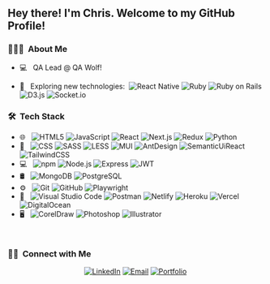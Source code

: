 <!-- <img src=""> -->

<h2> Hey there! I'm Chris. Welcome to my GitHub Profile!</h2>

<h3> 👨🏻‍💻 &nbsp;About Me </h3>

- 💻 &nbsp; QA Lead @ QA Wolf!
- 🤔 &nbsp; Exploring new technologies:&nbsp; 
  ![React Native](https://img.shields.io/badge/-React%20Native-333333?style=plastic&logo=react)
  ![Ruby](https://img.shields.io/badge/-Ruby-333333?style=plastic&logo=ruby&logoColor=CC342D)
  ![Ruby on Rails](https://img.shields.io/badge/-Ruby%20on%20Rails-333333?style=plastic&logo=ruby-on-rails&logoColor=CC0000)
  ![D3.js](https://img.shields.io/badge/-D3.js-333333?style=plastic&logo=d3dotjs&logoColor=F9A03C)
  ![Socket.io](https://img.shields.io/badge/-Socket.io-333333?style=plastic&logo=socketdotio&logoColor=010101)
  
  <!-- - 💼 &nbsp;  -->
  <!-- - ✍️ &nbsp;  -->

<h3> 🛠 &nbsp;Tech Stack</h3>

- 🌐 &nbsp;
  ![HTML5](https://img.shields.io/badge/-HTML5-333333?style=plastic&logo=HTML5)
  ![JavaScript](https://img.shields.io/badge/-JavaScript-333333?style=plastic&logo=javascript)
  ![React](https://img.shields.io/badge/-React-333333?style=plastic&logo=react)
  ![Next.js](https://img.shields.io/badge/-Next.js-333333?style=plastic&logo=nextdotjs&logoColor=000000) 
  ![Redux](https://img.shields.io/badge/-Redux-333333?style=plastic&logo=redux&logoColor=764ABC)
  ![Python](https://img.shields.io/badge/-Python-333333?style=plastic&logo=python&logoColor=3776AB)
- 🌱 &nbsp;
  ![CSS](https://img.shields.io/badge/-CSS-333333?style=plastic&logo=CSS3&logoColor=1572B6)
  ![SASS](https://img.shields.io/badge/-SASS-333333?style=plastic&logo=sass&logoColor=CC6699)
  ![LESS](https://img.shields.io/badge/-LESS-333333?style=plastic&logo=less&logoColor=FFFFFF)
  ![MUI](https://img.shields.io/badge/-MUI-333333?style=plastic&logo=mui&logoColor=0081CB)
  ![AntDesign](https://img.shields.io/badge/-Ant%20Design-333333?style=plastic&logo=antdesign&logoColor=1572B6)
  ![SemanticUiReact](https://img.shields.io/badge/-Semantic%20UI%20React-333333?style=plastic&logo=semanticuireact&logoColor=35BDB2)
  ![TailwindCSS](https://img.shields.io/badge/-Tailwind%20CSS-333333?style=plastic&logo=tailwindcss&logoColor=06B6D4)
- 💻 &nbsp;
  ![npm](https://img.shields.io/badge/-npm-333333?style=plastic&logo=npm&logoColor=CB3837)
  ![Node.js](https://img.shields.io/badge/-Node.js-333333?style=plastic&logo=nodedotjs&logoColor=339933)
  ![Express](https://img.shields.io/badge/-Express-333333?style=plastic&logo=express)
  ![JWT](https://img.shields.io/badge/-JWT-333333?style=plastic&logo=json%20web%20tokens&logoColor=000000)
- 🛢 &nbsp;
  ![MongoDB](https://img.shields.io/badge/-MongoDB-333333?style=plastic&logo=mongodb)
  ![PostgreSQL](https://img.shields.io/badge/-PostgreSQL-333333?style=plastic&logo=PostgreSQL)
  <!-- ![REST](https://img.shields.io/badge/-REST-333333?style=plastic&logo=rest&logoColor=3776AB) -->
- ⚙️ &nbsp;
  ![Git](https://img.shields.io/badge/-Git-333333?style=plastic&logo=git)
  ![GitHub](https://img.shields.io/badge/-GitHub-333333?style=plastic&logo=github)
  ![Playwright](https://img.shields.io/badge/-Playwright-333333?style=plastic&logo=playwright)
  <!-- ![Markdown](https://img.shields.io/badge/-Markdown-333333?style=plastic&logo=markdown) -->
- 🔧 &nbsp;
  ![Visual Studio Code](https://img.shields.io/badge/-Visual%20Studio%20Code-333333?style=plastic&logo=visual-studio-code&logoColor=007ACC)
  ![Postman](https://img.shields.io/badge/-Postman-333333?style=plastic&logo=postman&logoColor=FF6C37)
  ![Netlify](https://img.shields.io/badge/-Netlify-333333?style=plastic&logo=netlify&logoColor=00C7B7)
  ![Heroku](https://img.shields.io/badge/-Heroku-333333?style=plastic&logo=heroku&logoColor=430098)
  ![Vercel](https://img.shields.io/badge/-Vercel-333333?style=plastic&logo=vercel&logoColor=000000)
  ![DigitalOcean](https://img.shields.io/badge/-DigitalOcean-333333?style=plastic&logo=DigitalOcean&logoColor=0080FF)
- 🖥 &nbsp;
  ![CorelDraw](https://img.shields.io/badge/-CorelDraw-333333?style=plastic&logo=coreldraw)
  ![Photoshop](https://img.shields.io/badge/-Photoshop-333333?style=plastic&logo=adobe-photoshop)
  ![Illustrator](https://img.shields.io/badge/-Illustrator-333333?style=plastic&logo=adobe-illustrator)
 
<br/>

<!-- <p align="center">
<a href="https://github.com/fullstackcaveman">
  <img height="180em" src="https://github-readme-stats.vercel.app/api?username=fullstackcaveman&theme=dark&bg_color=0D1117&show_icons=true" />
  <img height="180em" src="https://github-readme-stats.vercel.app/api/top-langs/?username=fullstackcaveman&theme=dark&bg_color=0D1117&layout=compact" />
</a>
</p>

<br/> -->

<h3> 🤝🏻 &nbsp;Connect with Me </h3>

<p align="center">
<a href="https://www.linkedin.com/in/fullstackcaveman/"><img alt="LinkedIn" src="https://img.shields.io/badge/LinkedIn-fullstackcaveman-blue?style=plastic-square&logo=linkedin"></a>
<a href="mailto:chris@fullstackcaveman.com"><img alt="Email" src="https://img.shields.io/badge/Email-chris@fullstackcaveman.com-blue?style=plastic-square&logo=Minutemailer"></a>
<a href="https://www.fullstackcaveman.com/"><img alt="Portfolio" src="https://img.shields.io/badge/Portfolio-fullstackcaveman.com-blue?style=plastic-square&logo=google-chrome&logoColor=4285F4"></a>
</p>
 
